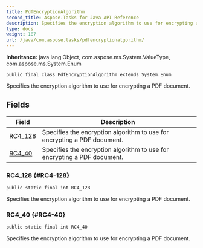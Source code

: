 ```yaml
---
title: PdfEncryptionAlgorithm
second_title: Aspose.Tasks for Java API Reference
description: Specifies the encryption algorithm to use for encrypting a PDF document.
type: docs
weight: 187
url: /java/com.aspose.tasks/pdfencryptionalgorithm/
---
```


**Inheritance:**
java.lang.Object, com.aspose.ms.System.ValueType, com.aspose.ms.System.Enum
```
public final class PdfEncryptionAlgorithm extends System.Enum
```

Specifies the encryption algorithm to use for encrypting a PDF document.
## Fields

| Field | Description |
| --- | --- |
| [RC4_128](#RC4-128) | Specifies the encryption algorithm to use for encrypting a PDF document. |
| [RC4_40](#RC4-40) | Specifies the encryption algorithm to use for encrypting a PDF document. |
### RC4_128 {#RC4-128}
```
public static final int RC4_128
```


Specifies the encryption algorithm to use for encrypting a PDF document.

### RC4_40 {#RC4-40}
```
public static final int RC4_40
```


Specifies the encryption algorithm to use for encrypting a PDF document.

